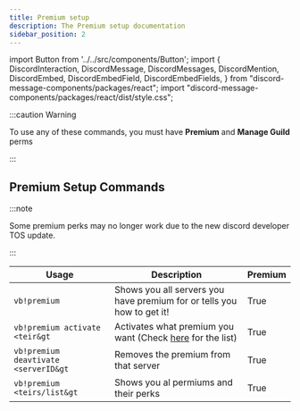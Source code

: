 ```yaml
---
title: Premium setup
description: The Premium setup documentation
sidebar_position: 2
---
```


import Button from '../../src/components/Button';
import {
  DiscordInteraction,
  DiscordMessage,
  DiscordMessages,
  DiscordMention,
  DiscordEmbed,
  DiscordEmbedField,
  DiscordEmbedFields,
} from "discord-message-components/packages/react";
import "discord-message-components/packages/react/dist/style.css";

:::caution Warning

To use any of these commands, you must have **Premium** and **Manage Guild** perms

:::

## Premium Setup Commands

:::note

Some premium perks may no longer work due to the new discord developer TOS update.

:::

| Usage | Description | Premium |
| ----------- | ----------- | ----------- |
| <code>vb!premium</code> | Shows you all servers you have premium for or tells you how to get it! | <premium>True</premium> |
| <code>vb!premium activate &lt;teir&gt</code> | Activates what premium you want (Check [here](../premium.md) for the list) | <premium>True</premium> |
| <code>vb!premium deavtivate &lt;serverID&gt</code> | Removes the premium from that server | <premium>True</premium> |
| <code>vb!premium &lt;teirs/list&gt</code> | Shows you al permiums and their perks | <premium>True</premium> |
